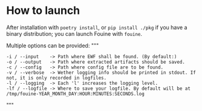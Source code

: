 # How to launch

After installation with `poetry install`, or `pip install ./pkg` if you have a binary distribution;
you can launch Fouine with `fouine`.

Multiple options can be provided:
"""

    -i / --input    -> Path where EWF shall be found. (By default:)
    -o / --output   -> Path where extracted artifacts should be saved.
    -c / --config   -> Path where config file are to be found.
    -v / --verbose  -> Wether logging info should be printed in stdout. If not, it is only recorded in logfiles.
    -l / --logging  -> Each 'l' increases the logging level.
    -lf / --logfile -> Where to save your logfile. By default will be at /tmp/fouine-YEAR_MONTH_DAY:HOUR:MINUTES:SECONDS.log
"""